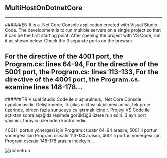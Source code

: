 ## MultiHostOnDotnetCore
---
######EN
It is a .Net Core Console application created with Visual Studio Code.
The development is to run multiple servers on a single project so that it can be the first starting point.
After opening the project with VS Code, run it as shown below. Check the 3 separate ports on the browser.

For the directive of the 4001 port, the Program.cs: lines 64-94,
For the directive of the 5001 port, the Program.cs: lines 113-133,
For the directive of the 4001 port, the Program.cs: examine lines 148-178...
---
######TR
Visual Studio Code ile oluşturulmuş, .Net Core Console uygulamasıdır. 
Geliştirmede, ilk çıkış noktası olabilmesi adına, tek proje üzerinde, birden fazla sunucuyu çalıştırmak içindir.
Projeyi VS Code ile açtıktan sonra aşağıda resimde görüldüğü üzere run edin. 3 ayrı port yayınını, tarayıcı üzerinden kontrol edin.

4001 li portun yönergesi için Program.cs:satır 64-94 arasını,
5001 li portun yönergesi için Program.cs:satır 113-133 arasını,
4001 li portun yönergesi için Program.cs:satır 148-178 arasını inceleyin...

![dotnetrun](https://i.imgyukle.com/2019/12/27/VQBcpf.jpg)